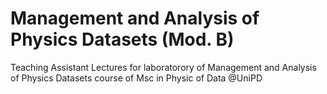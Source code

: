 # Management and Analysis of Physics Datasets (Mod. B)
Teaching Assistant Lectures for laboratorory of Management and Analysis of Physics Datasets course of Msc in Physic of Data @UniPD
